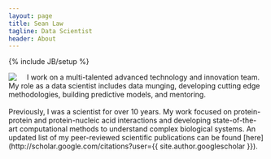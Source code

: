 ```yaml
---
layout: page
title: Sean Law
tagline: Data Scientist
header: About
---
```

{% include JB/setup %}

<img style="margin-right: 20px;" align="left" src="{{site.url}}/assets/images/seanlaw.small.png">
I work on a multi-talented advanced technology and innovation team. My role as a data scientist includes data munging, developing cutting edge methodologies, building predictive models, and mentoring.
<br>
<br>
Previously, I was a scientist for over 10 years. My work focused on protein-protein and protein-nucleic acid interactions and developing state-of-the-art computational methods to understand complex biological systems. An updated list of my peer-reviewed scientific publications can be found [here](http://scholar.google.com/citations?user={{ site.author.googlescholar }}).
<br>
<br>
